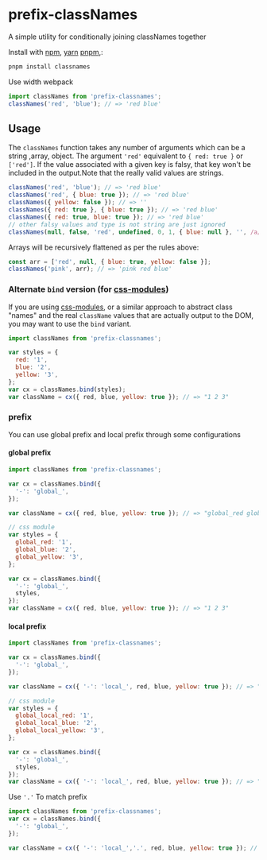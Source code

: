 # prefix-classNames

A simple utility for conditionally joining classNames together

Install with [npm](https://www.npmjs.com/), [yarn](https://yarnpkg.com/) [pnpm](https://pnpm.io/),:

```bash
pnpm install classnames
```

Use width webpack

```js
import classNames from 'prefix-classnames';
classNames('red', 'blue'); // => 'red blue'
```

## Usage

The `classNames` function takes any number of arguments which can be a string ,array, object.
The argument `'red'` equivalent to `{ red: true }` or `['red']`. If the value associated with a given key is falsy, that key won't be included in the output.Note that the really valid values are strings.

```js
classNames('red', 'blue'); // => 'red blue'
classNames('red', { blue: true }); // => 'red blue'
classNames({ yellow: false }); // => ''
classNames({ red: true }, { blue: true }); // => 'red blue'
classNames({ red: true, blue: true }); // => 'red blue'
// other falsy values and type is not string are just ignored
classNames(null, false, 'red', undefined, 0, 1, { blue: null }, '', /a/g); // => 'red'
```

Arrays will be recursively flattened as per the rules above:

```js
const arr = ['red', null, { blue: true, yellow: false }];
classNames('pink', arr); // => 'pink red blue'
```

### Alternate `bind` version (for [css-modules](https://github.com/css-modules/css-modules))

If you are using [css-modules](https://github.com/css-modules/css-modules), or a similar approach to abstract class "names" and the real `className` values that are actually output to the DOM, you may want to use the `bind` variant.

```js
import classNames from 'prefix-classnames';

var styles = {
  red: '1',
  blue: '2',
  yellow: '3',
};
var cx = classNames.bind(styles);
var className = cx({ red, blue, yellow: true }); // => "1 2 3"
```

### prefix

You can use global prefix and local prefix through some configurations

#### global prefix

```js
import classNames from 'prefix-classnames';

var cx = classNames.bind({
  '-': 'global_',
});

var className = cx({ red, blue, yellow: true }); // => "global_red global_blue global_yellow"

// css module
var styles = {
  global_red: '1',
  global_blue: '2',
  global_yellow: '3',
};

var cx = classNames.bind({
  '-': 'global_',
  styles,
});
var className = cx({ red, blue, yellow: true }); // => "1 2 3"
```

#### local prefix

```js
import classNames from 'prefix-classnames';

var cx = classNames.bind({
  '-': 'global_',
});

var className = cx({ '-': 'local_', red, blue, yellow: true }); // => "global_local_red global_local_blue global_local_yellow"

// css module
var styles = {
  global_local_red: '1',
  global_local_blue: '2',
  global_local_yellow: '3',
};

var cx = classNames.bind({
  '-': 'global_',
  styles,
});
var className = cx({ '-': 'local_', red, blue, yellow: true }); // => "1 2 3"
```

Use `'.'` To match prefix

```js
import classNames from 'prefix-classnames';
var cx = classNames.bind({
  '-': 'global_',
});

var className = cx({ '-': 'local_','.', red, blue, yellow: true }); // => "global_local_ global_local_red global_local_blue global_local_yellow"
```
